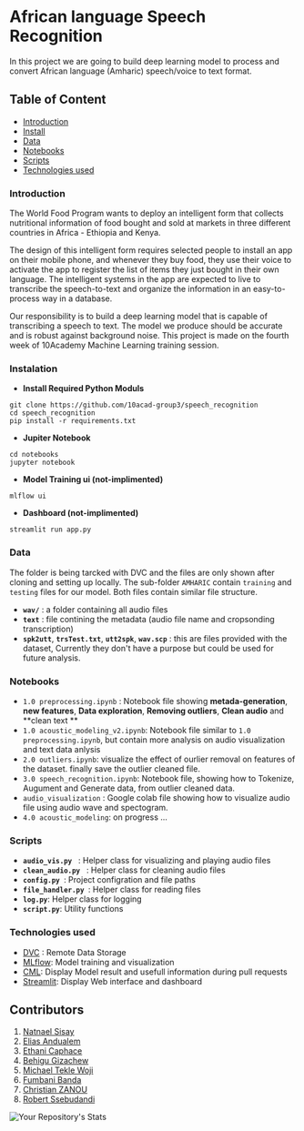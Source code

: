 # African language Speech Recognition

In this project we are going to build deep learning model to process and convert African language (Amharic) speech/voice to text format.

## Table of Content

- [Introduction](#introduction)
- [Install](#instalation)
- [Data](#data)
- [Notebooks](#notebooks)
- [Scripts](#scripts)
- [Technologies used](#technologies-used)

### Introduction

The World Food Program wants to deploy an intelligent form that collects nutritional information of food bought and sold at markets in three different countries in Africa - Ethiopia and Kenya.

The design of this intelligent form requires selected people to install an app on their mobile phone, and whenever they buy food, they use their voice to activate the app to register the list of items they just bought in their own language. The intelligent systems in the app are expected to live to transcribe the speech-to-text and organize the information in an easy-to-process way in a database.

Our responsibility is to build a deep learning model that is capable of transcribing a speech to text. The model we produce should be accurate and is robust against background noise.
This project is made on the fourth week of 10Academy Machine Learning training session.

### Instalation

- **Install Required Python Moduls**

```
git clone https://github.com/10acad-group3/speech_recognition
cd speech_recognition
pip install -r requirements.txt
```

- **Jupiter Notebook**

```
cd notebooks
jupyter notebook
```

- **Model Training ui (not-implimented)**

```
mlflow ui
```

- **Dashboard (not-implimented)**

```
streamlit run app.py
```

### Data

The folder is being tarcked with DVC and the files are only shown after cloning and setting up locally. The sub-folder `AMHARIC` contain `training` and `testing` files for our model. Both files contain similar file structure.

- **`wav/`** : a folder containing all audio files
- **`text`** : file contining the metadata (audio file name and cropsonding transcription)
- **`spk2utt`**, **`trsTest.txt`**, **`utt2spk`**, **`wav.scp`** : this are files provided with the dataset, Currently they don't have a purpose but could be used for future analysis.

### Notebooks

- `1.0 preprocessing.ipynb` : Notebook file showing **metada-generation**, **new features**, **Data exploration**, **Removing outliers**, **Clean audio** and **clean text **
- `1.0 acoustic_modeling_v2.ipynb`: Notebook file similar to `1.0 preprocessing.ipynb`, but contain more analysis on audio visualization and text data anlysis
- `2.0 outliers.ipynb`: visualize the effect of ourlier removal on features of the dataset. finally save the outlier cleaned file.
- `3.0 speech_recognition.ipynb`: Notebook file, showing how to Tokenize, Augument and Generate data, from outlier cleaned data.
- `audio_visualization` : Google colab file showing how to visualize audio file using audio wave and spectogram.
- `4.0 acoustic_modeling`: on progress ...

### Scripts

- **`audio_vis.py `** : Helper class for visualizing and playing audio files
- **`clean_audio.py `** : Helper class for cleaning audio files
- **`config.py `**: Project configration and file paths
- **`file_handler.py `**: Helper class for reading files
- **`log.py`**: Helper class for logging
- **`script.py`**: Utility functions

### Technologies used

- [DVC](https://dvc.org/) : Remote Data Storage
- [MLflow](https://www.mlflow.org/): Model training and visualization
- [CML](https://github.com/iterative/cml): Display Model result and usefull information during pull requests
- [Streamlit](https://streamlit.io/): Display Web interface and dashboard

## Contributors

1. [Natnael Sisay](https://github.com/NatnaelSisay)
2. [Elias Andualem](https://github.com/eandualem)
3. [Ethani Caphace](https://github.com/Caphace-Ethan)
4. [Behigu Gizachew](https://github.com/behigu)
5. [Michael Tekle Woji](https://github.com/maxi1571)
6. [Fumbani Banda](https://github.com/deadex-ng)
7. [Christian ZANOU](https://github.com/Zchristian955)
8. [Robert Ssebudandi](https://github.com/rssebudandi)


![Your Repository's Stats](https://github-readme-stats.vercel.app/api?username=10acad-group3&show_icons=true)
